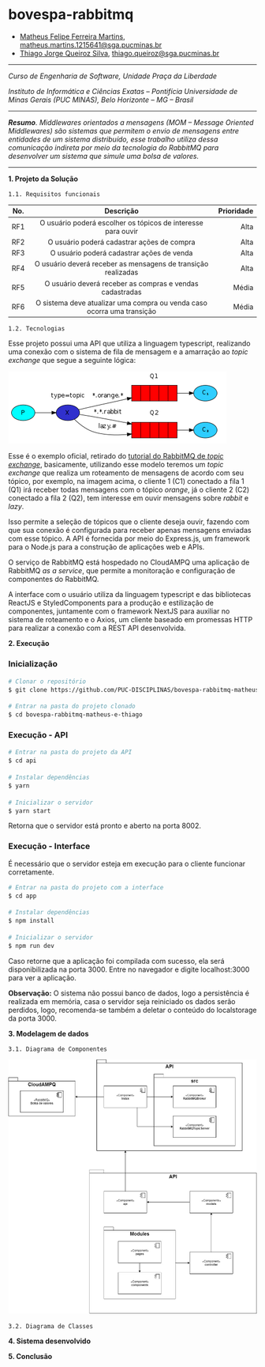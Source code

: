 # bovespa-rabbitmq

* [Matheus Felipe Ferreira Martins](https://github.com/MatheusFFM), matheus.martins.1215641@sga.pucminas.br
* [Thiago Jorge Queiroz Silva](https://github.com/ThiagoQueirozSilva), thiago.queiroz@sga.pucminas.br

---

_Curso de Engenharia de Software, Unidade Praça da Liberdade_

_Instituto de Informática e Ciências Exatas – Pontifícia Universidade de Minas Gerais (PUC MINAS), Belo Horizonte – MG – Brasil_

---

_**Resumo**. Middlewares orientados a mensagens (MOM – Message Oriented Middlewares) são sistemas que permitem o envio de mensagens entre entidades de um sistema distribuído, esse trabalho utiliza dessa comunicação indireta por meio da tecnologia do RabbitMQ para desenvolver um sistema que simule uma bolsa de valores._

---

**1. Projeto da Solução**

    1.1. Requisitos funcionais

| No.           | Descrição                       | Prioridade |
| ------------- |:-------------------------------:| ----------:|
| RF1       | O usuário poderá escolher os tópicos de interesse para ouvir | Alta      |
| RF2    |   O usuário poderá cadastrar ações de compra                              |  Alta     |
| RF3 |     O usuário poderá cadastrar ações de venda                            |  Alta  | 
| RF4 |     O usuário deverá receber as mensagens de transição realizadas                           |  Alta  | 
| RF5 |     O usuário deverá receber as compras e vendas cadastradas                           |  Média  | 
| RF6 |     O sistema deve atualizar uma compra ou venda caso ocorra uma transição                           |  Média  | 

    1.2. Tecnologias

Esse projeto possui uma API que utiliza a linguagem typescript, realizando uma conexão com o sistema de fila de mensagem e a amarração ao _topic exchange_ que segue a seguinte lógica:

![RabbitMQ Topic Exchange](img/RabbitMQ-Topics.png "RabbitMQ Topic Exchange")

Esse é o exemplo oficial, retirado do [tutorial do RabbitMQ de _topic exchange_](https://www.rabbitmq.com/tutorials/tutorial-five-python.html), basicamente, utilizando esse modelo teremos um _topic exchange_ que realiza um roteamento de mensagens de acordo com seu tópico, por exemplo, na imagem acima, o cliente 1 (C1) conectado a fila 1 (Q1) irá receber todas mensagens com o tópico _orange_, já o cliente 2 (C2) conectado a fila 2 (Q2), tem interesse em ouvir mensagens sobre _rabbit_ e _lazy_.

Isso permite a seleção de tópicos que o cliente deseja ouvir, fazendo com que sua conexão é configurada para receber apenas mensagens enviadas com esse tópico. A API é fornecida por meio do Express.js, um framework para o Node.js para a construção de aplicações web e  APIs.

O serviço de RabbitMQ está hospedado no CloudAMPQ uma aplicação de RabbitMQ _as a service_, que permite a monitoração e configuração de componentes do RabbitMQ.

A interface com o usuário utiliza da linguagem typescript e das bibliotecas ReactJS e StyledComponents para a produção e estilização de componentes, juntamente com o framework NextJS para auxiliar no sistema de roteamento e o Axios, um cliente baseado em promessas HTTP para realizar a conexão com a REST API desenvolvida.

**2. Execução**

### Inicialização

```bash
# Clonar o repositório
$ git clone https://github.com/PUC-DISCIPLINAS/bovespa-rabbitmq-matheus-e-thiago.git

# Entrar na pasta do projeto clonado
$ cd bovespa-rabbitmq-matheus-e-thiago
```

### Execução - API

```bash
# Entrar na pasta do projeto da API
$ cd api

# Instalar dependências
$ yarn

# Inicializar o servidor
$ yarn start
```

Retorna que o servidor está pronto e aberto na porta 8002.

### Execução - Interface

É necessário que o servidor esteja em execução para o cliente funcionar corretamente.

```bash
# Entrar na pasta do projeto com a interface
$ cd app

# Instalar dependências
$ npm install

# Inicializar o servidor
$ npm run dev
```

Caso retorne que a aplicação foi compilada com sucesso, ela será disponibilizada na porta 3000. Entre no navegador e digite localhost:3000 para ver a aplicação.

**Observação:** O sistema não possui banco de dados, logo a persistência é realizada em memória, casa o servidor seja reiniciado os dados serão perdidos, logo, recomenda-se também a deletar o conteúdo do localstorage da porta 3000.

	
**3. Modelagem de dados**

    3.1. Diagrama de Componentes

![Diagrama de componentes](img/ComponentDiagramBovespa.jpg "Diagrama de componentes")

    3.2. Diagrama de Classes

    

**4. Sistema desenvolvido**



**5. Conclusão**

